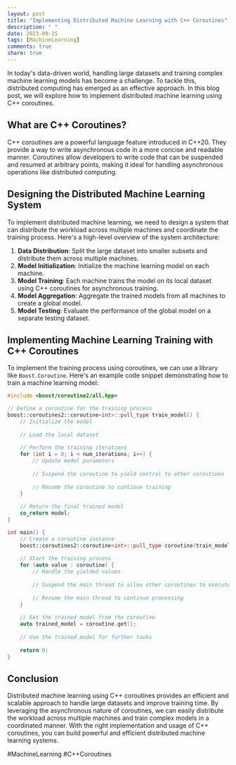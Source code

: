 ```yaml
---
layout: post
title: "Implementing Distributed Machine Learning with C++ Coroutines"
description: " "
date: 2023-09-15
tags: [MachineLearning]
comments: true
share: true
---
```


In today's data-driven world, handling large datasets and training complex machine learning models has become a challenge. To tackle this, distributed computing has emerged as an effective approach. In this blog post, we will explore how to implement distributed machine learning using C++ coroutines.

## What are C++ Coroutines?

C++ coroutines are a powerful language feature introduced in C++20. They provide a way to write asynchronous code in a more concise and readable manner. Coroutines allow developers to write code that can be suspended and resumed at arbitrary points, making it ideal for handling asynchronous operations like distributed computing.

## Designing the Distributed Machine Learning System

To implement distributed machine learning, we need to design a system that can distribute the workload across multiple machines and coordinate the training process. Here's a high-level overview of the system architecture:

1. **Data Distribution**: Split the large dataset into smaller subsets and distribute them across multiple machines.
2. **Model Initialization**: Initialize the machine learning model on each machine.
3. **Model Training**: Each machine trains the model on its local dataset using C++ coroutines for asynchronous training.
4. **Model Aggregation**: Aggregate the trained models from all machines to create a global model.
5. **Model Testing**: Evaluate the performance of the global model on a separate testing dataset.

## Implementing Machine Learning Training with C++ Coroutines

To implement the training process using coroutines, we can use a library like `Boost.Coroutine`. Here's an example code snippet demonstrating how to train a machine learning model:

```cpp
#include <boost/coroutine2/all.hpp>

// Define a coroutine for the training process
boost::coroutines2::coroutine<int>::pull_type train_model() {
    // Initialize the model
    
    // Load the local dataset
    
    // Perform the training iterations
    for (int i = 0; i < num_iterations; i++) {
        // Update model parameters
        
        // Suspend the coroutine to yield control to other coroutines
        
        // Resume the coroutine to continue training
    }
    
    // Return the final trained model
    co_return model;
}

int main() {
    // Create a coroutine instance
    boost::coroutines2::coroutine<int>::pull_type coroutine(train_model);
    
    // Start the training process
    for (auto value : coroutine) {
        // Handle the yielded values
        
        // Suspend the main thread to allow other coroutines to execute
        
        // Resume the main thread to continue processing
    }
    
    // Get the trained model from the coroutine
    auto trained_model = coroutine.get();
    
    // Use the trained model for further tasks
    
    return 0;
}
```

## Conclusion

Distributed machine learning using C++ coroutines provides an efficient and scalable approach to handle large datasets and improve training time. By leveraging the asynchronous nature of coroutines, we can easily distribute the workload across multiple machines and train complex models in a coordinated manner. With the right implementation and usage of C++ coroutines, you can build powerful and efficient distributed machine learning systems.

#MachineLearning #C++Coroutines
